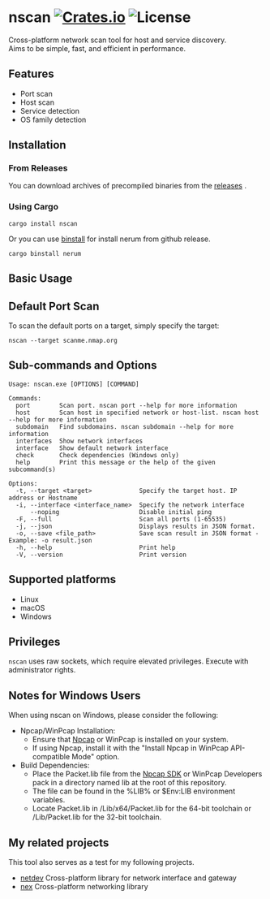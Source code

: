 [crates-badge]: https://img.shields.io/crates/v/nscan.svg
[crates-url]: https://crates.io/crates/nscan
[license-badge]: https://img.shields.io/crates/l/nscan.svg

# nscan [![Crates.io][crates-badge]][crates-url] ![License][license-badge]
Cross-platform network scan tool for host and service discovery.   
Aims to be simple, fast, and efficient in performance.

## Features
- Port scan
- Host scan
- Service detection
- OS family detection

## Installation
### From Releases
You can download archives of precompiled binaries from the [releases](https://github.com/shellrow/nscan/releases) .

### Using Cargo
```
cargo install nscan
```

Or you can use [binstall](https://github.com/cargo-bins/cargo-binstall) for install nerum from github release.
```
cargo binstall nerum
```

## Basic Usage

## Default Port Scan
To scan the default ports on a target, simply specify the target:
```
nscan --target scanme.nmap.org
```

## Sub-commands and Options 
```
Usage: nscan.exe [OPTIONS] [COMMAND]

Commands:
  port        Scan port. nscan port --help for more information
  host        Scan host in specified network or host-list. nscan host --help for more information
  subdomain   Find subdomains. nscan subdomain --help for more information
  interfaces  Show network interfaces
  interface   Show default network interface
  check       Check dependencies (Windows only)
  help        Print this message or the help of the given subcommand(s)

Options:
  -t, --target <target>             Specify the target host. IP address or Hostname
  -i, --interface <interface_name>  Specify the network interface
      --noping                      Disable initial ping
  -F, --full                        Scan all ports (1-65535)
  -j, --json                        Displays results in JSON format.
  -o, --save <file_path>            Save scan result in JSON format - Example: -o result.json
  -h, --help                        Print help
  -V, --version                     Print version
```

## Supported platforms
- Linux
- macOS
- Windows

## Privileges
`nscan` uses raw sockets, which require elevated privileges. Execute with administrator rights.

## Notes for Windows Users
When using nscan on Windows, please consider the following:

- Npcap/WinPcap Installation:
    - Ensure that [Npcap](https://npcap.com/#download) or WinPcap is installed on your system.
    - If using Npcap, install it with the "Install Npcap in WinPcap API-compatible Mode" option.
- Build Dependencies:
    - Place the Packet.lib file from the [Npcap SDK](https://npcap.com/#download) or WinPcap Developers pack in a directory named lib at the root of this repository.
    - The file can be found in the %LIB% or $Env:LIB environment variables.
    - Locate Packet.lib in <SDK>/Lib/x64/Packet.lib for the 64-bit toolchain or <SDK>/Lib/Packet.lib for the 32-bit toolchain.

## My related projects
This tool also serves as a test for my following projects.  
- [netdev](https://github.com/shellrow/netdev) Cross-platform library for network interface and gateway 
- [nex](https://github.com/shellrow/nex) Cross-platform networking library
